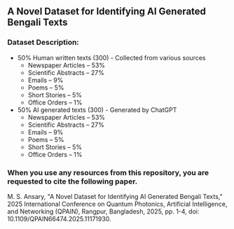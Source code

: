 ## A Novel Dataset for Identifying AI Generated Bengali Texts

### Dataset Description:
* 50% Human written texts (300) - Collected from various sources 
  * Newspaper Articles – 53%
  * Scientific Abstracts – 27% 
  * Emails – 9%
  * Poems – 5%
  * Short Stories – 5%
  * Office Orders – 1%
* 50% AI generated texts (300) - Generated by ChatGPT
  * Newspaper Articles – 53%
  * Scientific Abstracts – 27% 
  * Emails – 9%
  * Poems – 5%
  * Short Stories – 5%
  * Office Orders – 1%

### When you use any resources from this repository, you are requested to cite the following paper. 
M. S. Ansary, "A Novel Dataset for Identifying AI Generated Bengali Texts," 2025 International Conference on Quantum Photonics, Artificial Intelligence, and Networking (QPAIN), Rangpur, Bangladesh, 2025, pp. 1-4, doi: 10.1109/QPAIN66474.2025.11171930.

 
